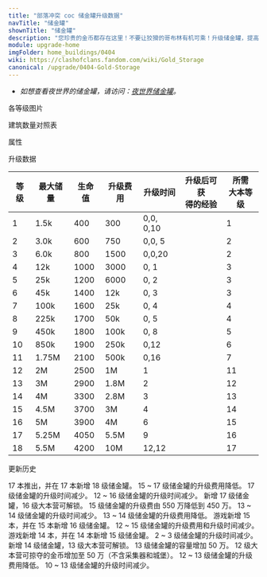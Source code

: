 ```yaml
---
title: "部落冲突 coc 储金罐升级数据"
navTitle: "储金罐"
shownTitle: "储金罐"
description: "您珍贵的金币都存在这里！不要让狡猾的哥布林有机可乘！升级储金罐，提高它们的容量和抗打击能力。"
module: upgrade-home
imgFolder: home_buildings/0404
wiki: https://clashofclans.fandom.com/wiki/Gold_Storage
canonical: /upgrade/0404-Gold-Storage
---
```


- *如想查看夜世界的储金罐，请访问：[夜世界储金罐](/upgrade/1203-Gold-Storage)。*

<UnitInfo :folder="$frontmatter.imgFolder" imgSrc="Gold_Storage18.png" :imgAlt="$frontmatter.navTitle" :description="$frontmatter.description" :isSmallImg="true" />

<SmallTitle>各等级图片</SmallTitle>

<Panel>
    <UnitImgGroup :folder="$frontmatter.imgFolder">
        <UnitImg imgTitle="1 级" imgSrc="Gold_Storage1.png" />
        <UnitImg imgTitle="2 级" imgSrc="Gold_Storage2.png" />
        <UnitImg imgTitle="3 级" imgSrc="Gold_Storage3.png" />
        <UnitImg imgTitle="4 级" imgSrc="Gold_Storage4.png" />
        <UnitImg imgTitle="5 级" imgSrc="Gold_Storage5.png" />
        <UnitImg imgTitle="6 级" imgSrc="Gold_Storage6.png" />
        <UnitImg imgTitle="7 级" imgSrc="Gold_Storage7.png" />
        <UnitImg imgTitle="8 级" imgSrc="Gold_Storage8.png" />
        <UnitImg imgTitle="9 级" imgSrc="Gold_Storage9.png" />
        <UnitImg imgTitle="10 级" imgSrc="Gold_Storage10.png" />
        <UnitImg imgTitle="11 级" imgSrc="Gold_Storage11.png" />
        <UnitImg imgTitle="12 级" imgSrc="Gold_Storage12.png" />
        <UnitImg imgTitle="13 级" imgSrc="Gold_Storage13.png" />
        <UnitImg imgTitle="14 级" imgSrc="Gold_Storage14.png" />
        <UnitImg imgTitle="15 级" imgSrc="Gold_Storage15.png" />
        <UnitImg imgTitle="16 级" imgSrc="Gold_Storage16.png" />
        <UnitImg imgTitle="17 级" imgSrc="Gold_Storage17.png" />
        <UnitImg imgTitle="18 级" imgSrc="Gold_Storage18.png" />
    </UnitImgGroup>
</Panel>

<SmallTitle>建筑数量对照表</SmallTitle>

<BuildingNum>
    <BuildingNumRow title="大本等级" num="1 - 2, 3 - 7, 8, 9 - 17" />
    <BuildingNumRow title="建筑数量" num="    1,     2, 3,      4" />
</BuildingNum>

<SmallTitle>属性</SmallTitle>

<UnitProperties>
    <UnitProperty pKey="占地面积" pValue="3×3" />
    <UnitProperty pKey="判定面积" pValue="2×2" :isJudgeSquare="true" />
    <UnitProperty pKey="掠夺比例" pValue="点击查看" />
</UnitProperties>

<SmallTitle>升级数据</SmallTitle>

<script setup>
const tableExtraInfo = [
    {
        "column": 1,
        "type": "number",
        "icon": "Gold",
        "noGoldPass": true
    },
    {
        "column": 3,
        "type": "cost",
        "gpClass": "building",
        "icon": "Elixir"
    },
    {
        "column": 4,
        "type": "time",
        "gpClass": "building"
    },
    {
        "column": 5,
        "type": "exp",
        "icon": "Exp"
    }
];
</script>

<UnitTable :tableExtraInfo="tableExtraInfo">

| 等级 | 最大储量 | 生命值 | 升级费用 |   升级时间  | 升级后可获<br>得的经验 | 所需<br>大本等级 |
| ---- |  ----   |  ---- |    ---   |     ---    |         ---          |       ---       |
|   1  |   1.5k  |   400 |    300   |  0,0, 0,10 |                      |         1       |
|   2  |   3.0k  |   600 |    750   |  0,0, 5    |                      |         2       |
|   3  |   6.0k  |   800 |   1500   |  0,0,20    |                      |         2       |
|   4  |    12k  |  1000 |   3000   |  0, 1      |                      |         3       |
|   5  |    25k  |  1200 |   6000   |  0, 2      |                      |         3       |
|   6  |    45k  |  1400 |    12k   |  0, 3      |                      |         3       |
|   7  |   100k  |  1600 |    25k   |  0, 4      |                      |         4       |
|   8  |   225k  |  1700 |    50k   |  0, 5      |                      |         4       |
|   9  |   450k  |  1800 |   100k   |  0, 8      |                      |         5       |
|  10  |   850k  |  1900 |   250k   |  0,12      |                      |         6       |
|  11  |  1.75M  |  2100 |   500k   |  0,16      |                      |         7       |
|  12  |     2M  |  2500 |     1M   |  1         |                      |        11       |
|  13  |     3M  |  2900 |   1.8M   |  2         |                      |        12       |
|  14  |     4M  |  3300 |   2.8M   |  3         |                      |        13       |
|  15  |   4.5M  |  3700 |     3M   |  4         |                      |        14       |
|  16  |     5M  |  3900 |     4M   |  6         |                      |        15       |
|  17  |  5.25M  |  4050 |   5.5M   |  9         |                      |        16       |
|  18  |   5.5M  |  4200 |    10M   | 12,12      |                      |        17       |
</UnitTable>

<SmallTitle>更新历史</SmallTitle>

<Timeline>
    <TimelineItem date="2024/11/25">
        <TimelineRow>17 本推出，并在 17 本新增 18 级储金罐。</TimelineRow>
        <TimelineRow>15 ~ 17 级储金罐的升级费用降低。</TimelineRow>
        <TimelineRow>17 级储金罐的升级时间减少。</TimelineRow>
    </TimelineItem>
    <TimelineItem date="2024/06/18">
        <TimelineRow>12 ~ 16 级储金罐的升级时间减少。</TimelineRow>
    </TimelineItem>
    <TimelineItem date="2023/12/12">
        <TimelineRow>新增 17 级储金罐，16 级大本营可解锁。</TimelineRow>
        <TimelineRow>15 级储金罐的升级费由 550 万降低到 450 万。</TimelineRow>
    </TimelineItem>
    <TimelineItem date="2023/06/12">
        <TimelineRow>13 ~ 14 级储金罐的升级时间减少。</TimelineRow>
        <TimelineRow>13 ~ 14 级储金罐的升级费用降低。</TimelineRow>
    </TimelineItem>
    <TimelineItem date="2022/10/10">
        <TimelineRow>游戏新增 15 本，并在 15 本新增 16 级储金罐。</TimelineRow>
        <TimelineRow>12 ~ 15 级储金罐的升级费用和升级时间减少。</TimelineRow>
    </TimelineItem>
    <TimelineItem date="2021/04/12">
        <TimelineRow>游戏新增 14 本，并在 14 本新增 15 级储金罐。</TimelineRow>
        <TimelineRow>2 ~ 3 级储金罐的升级时间减少。</TimelineRow>
    </TimelineItem>
    <TimelineItem date="2019/12/09">
        <TimelineRow>新增 14 级储金罐，13 级大本营可解锁。</TimelineRow>
        <TimelineRow>13 级储金罐的容量增加 50 万。</TimelineRow>
        <TimelineRow>12 级大本营可掠夺的金币增加至 50 万（不含采集器和城堡）。</TimelineRow>
    </TimelineItem>
        <TimelineItem date="2019/04/02">
        <TimelineRow>12 ~ 13 级储金罐的升级费用降低。</TimelineRow>
        <TimelineRow>10 ~ 13 级储金罐的升级时间减少。</TimelineRow>
    </TimelineItem>
    <TimelineItem :historyBottom="true" />
</Timeline>